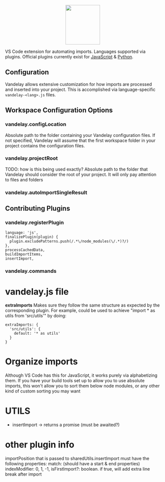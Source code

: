 <p align="center">
    <img src="https://raw.githubusercontent.com/ericbiewener/vscode-vandelay/master/artwork/logo.png" width="112" height="128" />
</p>

VS Code extension for automating imports. Languages supported via plugins. Official plugins currently exist for [JavaScript](https://github.com/ericbiewener/vscode-vandelay-js) & [Python](https://github.com/ericbiewener/vscode-vandelay-py).

## Configuration
Vandelay allows extensive customization for how imports are processed and inserted into your project. This is accomplished via language-specific `vandelay-<lang>.js` files.

## Workspace Configuration Options

### vandelay.configLocation
Absolute path to the folder containing your Vandelay configuration files. If not specified, Vandelay will assume that the first workspace folder in your project contains the configuration files.

### vandelay.projectRoot
TODO: how is this being used exactly?
Absolute path to the folder that Vandelay should consider the root of your project. It will only pay attention to files and folders 


### vandelay.autoImportSingleResult

## Contributing Plugins

### vandelay.registerPlugin
    language: 'js',
    finalizePlugin(plugin) {
      plugin.excludePatterns.push(/.*\/node_modules(\/.*)?/)
    },
    processCachedData,
    buildImportItems,
    insertImport,

### vandelay.commands


# vandelay.js file

**extraImports**
Makes sure they follow the same structure as expected by the corresponding plugin. For example, could be used to achieve "import * as utils from 'src/utils'" by doing:

    extraImports: {
      'src/utils': {
        default: '* as utils'
      }
    }
    
# Organize imports
Although VS Code has this for JavaScript, it works purely via alphabetizing them. If you have your build tools set up to allow you to use absolute imports, this won't allow you to sort them below node modules, or any other kind of custom sorting you may want

# UTILS
- insertImport -> returns a promise (must be awaited?)

# other plugin info
  importPosition that is passed to sharedUtils.insertImport must have the following properties:
  match: (should have a start & end properties)
  indexModifier: 0, 1, -1,
  isFirstImport?: boolean. if true, will add extra line break after import
